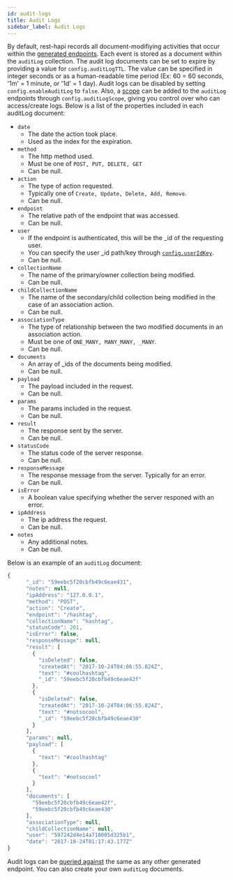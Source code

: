 ```yaml
---
id: audit-logs
title: Audit Logs
sidebar_label: Audit Logs
---
```


 By default, rest-hapi records all document-modifiying activities that occur within the [generated endpoints](creating-endpoints.md). Each event is stored as a document within the `auditLog` collection.  The audit log documents can be set to expire by providing a value for `config.auditLogTTL`.  The value can be specified in integer seconds or as a human-readable time period (Ex: 60 = 60 seconds, '1m' = 1 minute, or '1d' = 1 day). Audit logs can be disabled by setting `config.enableAuditLog` to `false`. Also, a [scope](authorization.md) can be added to the `auditLog` endpoints through `config.auditLogScope`, giving you control over who can access/create logs. Below is a list of the properties included in each auditLog document:
 
 - `date`
    * The date the action took place.
    * Used as the index for the expiration.
 - `method`
    * The http method used.
    * Must be one of `POST, PUT, DELETE, GET`
    * Can be null.
 - `action`
    * The type of action requested.
    * Typically one of `Create, Update, Delete, Add, Remove`.
    * Can be null.
 - `endpoint`
    * The relative path of the endpoint that was accessed.
    * Can be null.
 - `user`
    * If the endpoint is authenticated, this will be the \_id of the requesting user.
    * You can specify the user \_id path/key through [`config.userIdKey`](configuration.md#useridkey).
    * Can be null.
 - `collectionName`
    * The name of the primary/owner collection being modified.
    * Can be null.
 - `childCollectionName`
    * The name of the secondary/child collection being modified in the case of an association action.
    * Can be null.
 - `associationType`
    * The type of relationship between the two modified documents in an association action.
    * Must be one of `ONE_MANY, MANY_MANY, _MANY`.
    * Can be null.
 - `documents`
    * An array of \_ids of the documents being modified.
    * Can be null.
 - `payload`
    * The payload included in the request.
    * Can be null.
 - `params`
    * The params included in the request.
    * Can be null.
 - `result`
    * The response sent by the server.
    * Can be null.
 - `statusCode`
    * The status code of the server response.
    * Can be null.
 - `responseMessage`
    * The response message from the server. Typically for an error.
    * Can be null.
 - `isError`
    * A boolean value specifying whether the server responed with an error.
 - `ipAddress`
    * The ip address the request.
    * Can be null.
 - `notes`
    * Any additional notes.
    * Can be null.
 
 Below is an example of an `auditLog` document:
 
 ```javascript
 {
       "_id": "59eebc5f20cbfb49c6eae431",
       "notes": null,
       "ipAddress": "127.0.0.1",
       "method": "POST",
       "action": "Create",
       "endpoint": "/hashtag",
       "collectionName": "hashtag",
       "statusCode": 201,
       "isError": false,
       "responseMessage": null,
       "result": [
         {
           "isDeleted": false,
           "createdAt": "2017-10-24T04:06:55.824Z",
           "text": "#coolhashtag",
           "_id": "59eebc5f20cbfb49c6eae42f"
         },
         {
           "isDeleted": false,
           "createdAt": "2017-10-24T04:06:55.824Z",
           "text": "#notsocool",
           "_id": "59eebc5f20cbfb49c6eae430"
         }
       ],
       "params": null,
       "payload": [
         {
           "text": "#coolhashtag"
         },
         {
           "text": "#notsocool"
         }
       ],
       "documents": [
         "59eebc5f20cbfb49c6eae42f",
         "59eebc5f20cbfb49c6eae430"
       ],
       "associationType": null,
       "childCollectionName": null,
       "user": "597242d4e14a710005d325b1",
       "date": "2017-10-24T01:17:43.177Z"
 }
 ```
 
 Audit logs can be [queried against](querying.md) the same as any other generated endpoint. You can also create your own `auditLog` documents.
